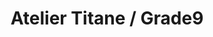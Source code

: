 ---
title: "Atelier Titane / Grade9"
url: /la-motte-servolex/atelier-titane-grade9/
shop: Fahrrad
---